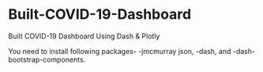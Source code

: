 # Built-COVID-19-Dashboard
Built COVID-19 Dashboard Using Dash &amp; Plotly


You need to install following packages-
-jmcmurray json,
-dash, and 
-dash-bootstrap-components.

